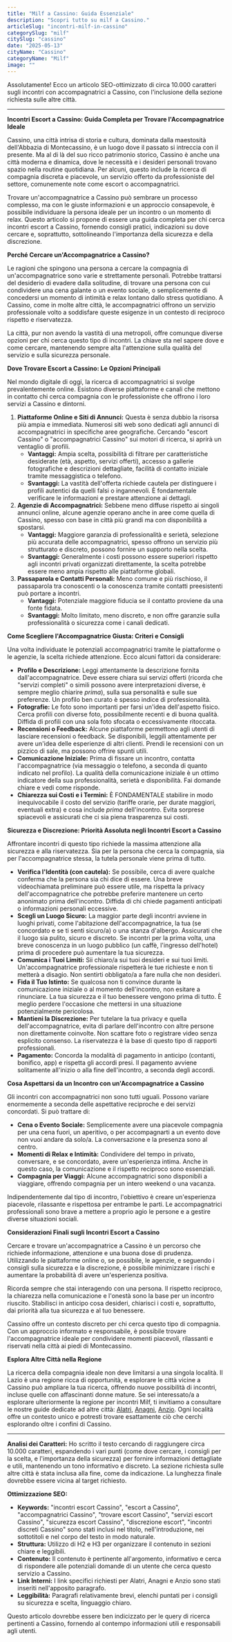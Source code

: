 ```yaml
---
title: "Milf a Cassino: Guida Essenziale"
description: "Scopri tutto su milf a Cassino."
articleSlug: "incontri-milf-in-cassino" 
categorySlug: "milf"
citySlug: "cassino"
date: "2025-05-13"
cityName: "Cassino"
categoryName: "Milf"
image: ""
---
```


Assolutamente! Ecco un articolo SEO-ottimizzato di circa 10.000 caratteri sugli incontri con accompagnatrici a Cassino, con l'inclusione della sezione richiesta sulle altre città.

---

**Incontri Escort a Cassino: Guida Completa per Trovare l'Accompagnatrice Ideale**

Cassino, una città intrisa di storia e cultura, dominata dalla maestosità dell'Abbazia di Montecassino, è un luogo dove il passato si intreccia con il presente. Ma al di là del suo ricco patrimonio storico, Cassino è anche una città moderna e dinamica, dove le necessità e i desideri personali trovano spazio nella routine quotidiana. Per alcuni, questo include la ricerca di compagnia discreta e piacevole, un servizio offerto da professioniste del settore, comunemente note come escort o accompagnatrici.

Trovare un'accompagnatrice a Cassino può sembrare un processo complesso, ma con le giuste informazioni e un approccio consapevole, è possibile individuare la persona ideale per un incontro o un momento di relax. Questo articolo si propone di essere una guida completa per chi cerca incontri escort a Cassino, fornendo consigli pratici, indicazioni su dove cercare e, soprattutto, sottolineando l'importanza della sicurezza e della discrezione.

**Perché Cercare un'Accompagnatrice a Cassino?**

Le ragioni che spingono una persona a cercare la compagnia di un'accompagnatrice sono varie e strettamente personali. Potrebbe trattarsi del desiderio di evadere dalla solitudine, di trovare una persona con cui condividere una cena galante o un evento sociale, o semplicemente di concedersi un momento di intimità e relax lontano dallo stress quotidiano. A Cassino, come in molte altre città, le accompagnatrici offrono un servizio professionale volto a soddisfare queste esigenze in un contesto di reciproco rispetto e riservatezza.

La città, pur non avendo la vastità di una metropoli, offre comunque diverse opzioni per chi cerca questo tipo di incontri. La chiave sta nel sapere dove e come cercare, mantenendo sempre alta l'attenzione sulla qualità del servizio e sulla sicurezza personale.

**Dove Trovare Escort a Cassino: Le Opzioni Principali**

Nel mondo digitale di oggi, la ricerca di accompagnatrici si svolge prevalentemente online. Esistono diverse piattaforme e canali che mettono in contatto chi cerca compagnia con le professioniste che offrono i loro servizi a Cassino e dintorni.

1.  **Piattaforme Online e Siti di Annunci:** Questa è senza dubbio la risorsa più ampia e immediata. Numerosi siti web sono dedicati agli annunci di accompagnatrici in specifiche aree geografiche. Cercando "escort Cassino" o "accompagnatrici Cassino" sui motori di ricerca, si aprirà un ventaglio di profili.
    *   **Vantaggi:** Ampia scelta, possibilità di filtrare per caratteristiche desiderate (età, aspetto, servizi offerti), accesso a gallerie fotografiche e descrizioni dettagliate, facilità di contatto iniziale tramite messaggistica o telefono.
    *   **Svantaggi:** La vastità dell'offerta richiede cautela per distinguere i profili autentici da quelli falsi o ingannevoli. È fondamentale verificare le informazioni e prestare attenzione ai dettagli.
2.  **Agenzie di Accompagnatrici:** Sebbene meno diffuse rispetto ai singoli annunci online, alcune agenzie operano anche in aree come quella di Cassino, spesso con base in città più grandi ma con disponibilità a spostarsi.
    *   **Vantaggi:** Maggiore garanzia di professionalità e serietà, selezione più accurata delle accompagnatrici, spesso offrono un servizio più strutturato e discreto, possono fornire un supporto nella scelta.
    *   **Svantaggi:** Generalmente i costi possono essere superiori rispetto agli incontri privati organizzati direttamente, la scelta potrebbe essere meno ampia rispetto alle piattaforme globali.
3.  **Passaparola e Contatti Personali:** Meno comune e più rischioso, il passaparola tra conoscenti o la conoscenza tramite contatti preesistenti può portare a incontri.
    *   **Vantaggi:** Potenziale maggiore fiducia se il contatto proviene da una fonte fidata.
    *   **Svantaggi:** Molto limitato, meno discreto, e non offre garanzie sulla professionalità o sicurezza come i canali dedicati.

**Come Scegliere l'Accompagnatrice Giusta: Criteri e Consigli**

Una volta individuate le potenziali accompagnatrici tramite le piattaforme o le agenzie, la scelta richiede attenzione. Ecco alcuni fattori da considerare:

*   **Profilo e Descrizione:** Leggi attentamente la descrizione fornita dall'accompagnatrice. Deve essere chiara sui servizi offerti (ricorda che "servizi completi" o simili possono avere interpretazioni diverse, è sempre meglio chiarire *prima*), sulla sua personalità e sulle sue preferenze. Un profilo ben curato è spesso indice di professionalità.
*   **Fotografie:** Le foto sono importanti per farsi un'idea dell'aspetto fisico. Cerca profili con diverse foto, possibilmente recenti e di buona qualità. Diffida di profili con una sola foto sfocata o eccessivamente ritoccata.
*   **Recensioni o Feedback:** Alcune piattaforme permettono agli utenti di lasciare recensioni o feedback. Se disponibili, leggili attentamente per avere un'idea delle esperienze di altri clienti. Prendi le recensioni con un pizzico di sale, ma possono offrire spunti utili.
*   **Comunicazione Iniziale:** Prima di fissare un incontro, contatta l'accompagnatrice (via messaggio o telefono, a seconda di quanto indicato nel profilo). La qualità della comunicazione iniziale è un ottimo indicatore della sua professionalità, serietà e disponibilità. Fai domande chiare e vedi come risponde.
*   **Chiarezza sui Costi e i Termini:** È FONDAMENTALE stabilire in modo inequivocabile il costo del servizio (tariffe orarie, per durate maggiori, eventuali extra) e cosa include *prima* dell'incontro. Evita sorprese spiacevoli e assicurati che ci sia piena trasparenza sui costi.

**Sicurezza e Discrezione: Priorità Assoluta negli Incontri Escort a Cassino**

Affrontare incontri di questo tipo richiede la massima attenzione alla sicurezza e alla riservatezza. Sia per la persona che cerca la compagnia, sia per l'accompagnatrice stessa, la tutela personale viene prima di tutto.

*   **Verifica l'Identità (con cautela):** Se possibile, cerca di avere qualche conferma che la persona sia chi dice di essere. Una breve videochiamata preliminare può essere utile, ma rispetta la privacy dell'accompagnatrice che potrebbe preferire mantenere un certo anonimato prima dell'incontro. Diffida di chi chiede pagamenti anticipati o informazioni personali eccessive.
*   **Scegli un Luogo Sicuro:** La maggior parte degli incontri avviene in luoghi privati, come l'abitazione dell'accompagnatrice, la tua (se concordato e se ti senti sicuro/a) o una stanza d'albergo. Assicurati che il luogo sia pulito, sicuro e discreto. Se incontri per la prima volta, una breve conoscenza in un luogo pubblico (un caffè, l'ingresso dell'hotel) prima di procedere può aumentare la tua sicurezza.
*   **Comunica i Tuoi Limiti:** Sii chiaro/a sui tuoi desideri e sui tuoi limiti. Un'accompagnatrice professionale rispetterà le tue richieste e non ti metterà a disagio. Non sentirti obbligato/a a fare nulla che non desideri.
*   **Fida il Tuo Istinto:** Se qualcosa non ti convince durante la comunicazione iniziale o al momento dell'incontro, non esitare a rinunciare. La tua sicurezza e il tuo benessere vengono prima di tutto. È meglio perdere l'occasione che mettersi in una situazione potenzialmente pericolosa.
*   **Mantieni la Discrezione:** Per tutelare la tua privacy e quella dell'accompagnatrice, evita di parlare dell'incontro con altre persone non direttamente coinvolte. Non scattare foto o registrare video senza esplicito consenso. La riservatezza è la base di questo tipo di rapporti professionali.
*   **Pagamento:** Concorda la modalità di pagamento in anticipo (contanti, bonifico, app) e rispetta gli accordi presi. Il pagamento avviene solitamente all'inizio o alla fine dell'incontro, a seconda degli accordi.

**Cosa Aspettarsi da un Incontro con un'Accompagnatrice a Cassino**

Gli incontri con accompagnatrici non sono tutti uguali. Possono variare enormemente a seconda delle aspettative reciproche e dei servizi concordati. Si può trattare di:

*   **Cena o Evento Sociale:** Semplicemente avere una piacevole compagnia per una cena fuori, un aperitivo, o per accompagnarti a un evento dove non vuoi andare da solo/a. La conversazione e la presenza sono al centro.
*   **Momenti di Relax e Intimità:** Condividere del tempo in privato, conversare, e se concordato, avere un'esperienza intima. Anche in questo caso, la comunicazione e il rispetto reciproco sono essenziali.
*   **Compagnia per Viaggi:** Alcune accompagnatrici sono disponibili a viaggiare, offrendo compagnia per un intero weekend o una vacanza.

Indipendentemente dal tipo di incontro, l'obiettivo è creare un'esperienza piacevole, rilassante e rispettosa per entrambe le parti. Le accompagnatrici professionali sono brave a mettere a proprio agio le persone e a gestire diverse situazioni sociali.

**Considerazioni Finali sugli Incontri Escort a Cassino**

Cercare e trovare un'accompagnatrice a Cassino è un percorso che richiede informazione, attenzione e una buona dose di prudenza. Utilizzando le piattaforme online o, se possibile, le agenzie, e seguendo i consigli sulla sicurezza e la discrezione, è possibile minimizzare i rischi e aumentare la probabilità di avere un'esperienza positiva.

Ricorda sempre che stai interagendo con una persona. Il rispetto reciproco, la chiarezza nella comunicazione e l'onestà sono la base per un incontro riuscito. Stabilisci in anticipo cosa desideri, chiarisci i costi e, soprattutto, dai priorità alla tua sicurezza e al tuo benessere.

Cassino offre un contesto discreto per chi cerca questo tipo di compagnia. Con un approccio informato e responsabile, è possibile trovare l'accompagnatrice ideale per condividere momenti piacevoli, rilassanti e riservati nella città ai piedi di Montecassino.

**Esplora Altre Città nella Regione**

La ricerca della compagnia ideale non deve limitarsi a una singola località. Il Lazio è una regione ricca di opportunità, e esplorare le città vicine a Cassino può ampliare la tua ricerca, offrendo nuove possibilità di incontri, incluse quelle con affascinanti donne mature. Se sei interessato/a a esplorare ulteriormente la regione per incontri Milf, ti invitiamo a consultare le nostre guide dedicate ad altre città: [Alatri](/alatri/milf/incontri-milf-in-alatri), [Anagni](/anagni/milf/incontri-milf-in-anagni), [Anzio](/anzio/milf/incontri-milf-in-anzio). Ogni località offre un contesto unico e potresti trovare esattamente ciò che cerchi esplorando oltre i confini di Cassino.

---

**Analisi dei Caratteri:** Ho scritto il testo cercando di raggiungere circa 10.000 caratteri, espandendo i vari punti (come dove cercare, i consigli per la scelta, e l'importanza della sicurezza) per fornire informazioni dettagliate e utili, mantenendo un tono informativo e discreto. La sezione richiesta sulle altre città è stata inclusa alla fine, come da indicazione. La lunghezza finale dovrebbe essere vicina al target richiesto.

**Ottimizzazione SEO:**
*   **Keywords:** "incontri escort Cassino", "escort a Cassino", "accompagnatrici Cassino", "trovare escort Cassino", "servizi escort Cassino", "sicurezza escort Cassino", "discrezione escort", "incontri discreti Cassino" sono stati inclusi nel titolo, nell'introduzione, nei sottotitoli e nel corpo del testo in modo naturale.
*   **Struttura:** Utilizzo di H2 e H3 per organizzare il contenuto in sezioni chiare e leggibili.
*   **Contenuto:** Il contenuto è pertinente all'argomento, informativo e cerca di rispondere alle potenziali domande di un utente che cerca questo servizio a Cassino.
*   **Link Interni:** I link specifici richiesti per Alatri, Anagni e Anzio sono stati inseriti nell'apposito paragrafo.
*   **Leggibilità:** Paragrafi relativamente brevi, elenchi puntati per i consigli su sicurezza e scelta, linguaggio chiaro.

Questo articolo dovrebbe essere ben indicizzato per le query di ricerca pertinenti a Cassino, fornendo al contempo informazioni utili e responsabili agli utenti.
